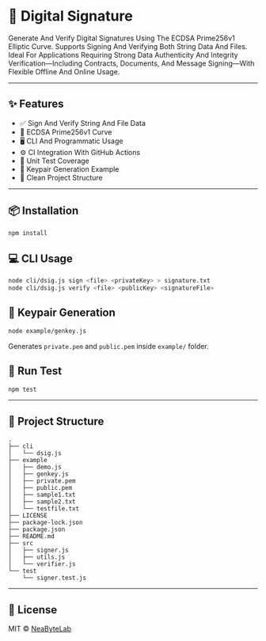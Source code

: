 # 🚀 Digital Signature

Generate And Verify Digital Signatures Using The ECDSA Prime256v1 Elliptic Curve. Supports Signing And Verifying Both String Data And Files. Ideal For Applications Requiring Strong Data Authenticity And Integrity Verification—Including Contracts, Documents, And Message Signing—With Flexible Offline And Online Usage.

---

## ✨ Features
- ✅ Sign And Verify String And File Data
- 🔐 ECDSA Prime256v1 Curve
- 🖥️ CLI And Programmatic Usage
- ⚙️ CI Integration With GitHub Actions
- 📄 Unit Test Coverage
- 🔑 Keypair Generation Example
- 📂 Clean Project Structure

---

## 📦 Installation
```bash
npm install
```

## 💻 CLI Usage
```bash
node cli/dsig.js sign <file> <privateKey> > signature.txt
node cli/dsig.js verify <file> <publicKey> <signatureFile>
```

## 🔑 Keypair Generation
```bash
node example/genkey.js
```
Generates `private.pem` and `public.pem` inside `example/` folder.

## 🧪 Run Test
```bash
npm test
```

---

## 📂 Project Structure
```
.
├── cli
│   └── dsig.js
├── example
│   ├── demo.js
│   ├── genkey.js
│   ├── private.pem
│   ├── public.pem
│   ├── sample1.txt
│   ├── sample2.txt
│   └── testfile.txt
├── LICENSE
├── package-lock.json
├── package.json
├── README.md
├── src
│   ├── signer.js
│   ├── utils.js
│   └── verifier.js
└── test
    └── signer.test.js
```

---

## 📌 License

MIT © [NeaByteLab](https://github.com/NeaByteLab)